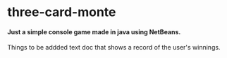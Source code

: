 # three-card-monte 
#### Just a simple console game made in java using NetBeans.
Things to be addded
text doc that shows a record of the user's winnings.
